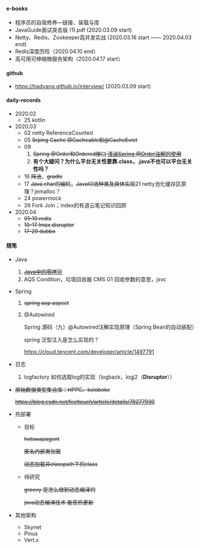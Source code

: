 #### e-books

- 程序员的自我修养—链接、装载与库
- JavaGuide面试突击版 (1).pdf (2020.03.09 start)
- Netty、Redis、Zookeeper高并发实战 (2020.03.16 start —— 2020.04.03 end)
- Redis深度历险（2020.04.10 end）
- 高可用可伸缩微服务架构（2020.04.17 start）



#### github

- https://hadyang.github.io/interview/ (2020.03.09 start)



#### daily-records

- 2020.02
  - 25 kotlin
- 2020.03
  - 02 netty ReferenceCounted
  - 05 ~~Srping Cache @Cacheable和@CacheEvict~~
  - 09 
    1. ~~Spring @Order和Ordered接口 [浅谈Spring @Order注解的使用](https://www.cnblogs.com/muxi0407/p/11611098.html)~~
    2. **有个大疑问？为什么平台无关性要靠.class，.java不也可以平台无关性吗？**
  - 16 ~~阵法~~，~~gradle~~
  - 17 ~~Java char的编码~~，~~JavaIO流种类及具体实现~~21 netty池化缓存区原理？jemalloc？
  - 24 powermock
  - 26 Fork Join；index的有道云笔记知识回顾
- 2020.04
  - ~~01-10 redis~~
  - ~~10-17 lmax disruptor~~
  - ~~17-29 dubbo~~



#### 随笔

- Java

  1. ~~[Java中的零拷贝](https://www.jianshu.com/p/2fd2f03b4cc3)~~
  2. AQS Condition，垃圾回收器 CMS G1 回收参数的意思，jsvc

- Spring

  1. ~~spring aop aspect~~

  2. @Autowired

     Spring 源码（九）@Autowired注解实现原理（Spring Bean的自动装配）

     spring 泛型注入是怎么实现的？

     https://cloud.tencent.com/developer/article/1497791

- 日志

  1. logfactory 如何选取log的实现（logback，logj2（**Disruptor**））

- ~~原始数据类型集合库：HPPC、koloboke~~

  ~~https://blog.csdn.net/feeltouch/article/details/78277930~~

- 热部署

  - 目标

    ~~hotswapagent~~

    ~~匿名内部类加载~~

    ~~动态加载非classpath下的class~~

  - 待研究

    ~~groovy 是怎么做到动态编译的~~

    ~~java动态编译技术 能否热更新~~

- 其他架构

  - Skynet
  - Pinus
  - Vert.x